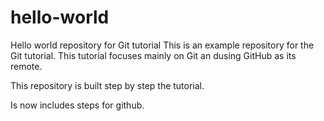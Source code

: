 # hello-world 
Hello world repository for Git tutorial 
This is an example repository for the Git tutorial.
This tutorial focuses mainly on Git an dusing GitHub as its remote.

This repository is built step by step the tutorial.

Is now includes steps for github.
